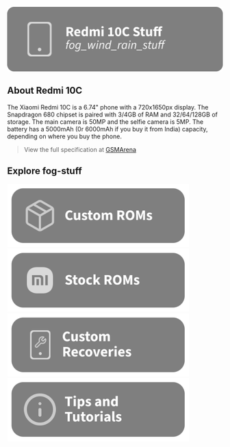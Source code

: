 [![header](/assets/Title.svg)](https://github.com/Loominagit/fog-stuff/)

## About Redmi 10C
The Xiaomi Redmi 10C is a 6.74" phone with a 720x1650px display. The Snapdragon 680 chipset is paired with 3/4GB of RAM and 32/64/128GB of storage. The main camera is 50MP and the selfie camera is 5MP. The battery has a 5000mAh (0r 6000mAh if you buy it from India) capacity, depending on where you buy the phone.
> View the full specification at [GSMArena](https://www.gsmarena.com/xiaomi_redmi_10c-11418.php)

## Explore fog-stuff
<a href="/custom_rom/README.md"><img src="/assets/Custom-ROMS.svg" alt="Check out the custom ROM section!" width="425" height="148"></a> <a href="https://xiaomifirmwareupdater.com/miui/fog/"><img src="/assets/MIUI.svg" alt="Download the stock ROM here!" width="425" height="148"></a>
<a href="/custom_recovery/README.md"><img src="/assets/Custom-Recovery.svg" alt="Check out the custom recovery section!" width="425" height="148"></a> <img src="/assets/Tutorials.svg" alt="Ever feel lost? Check out the tutorials!" width="425" height="148">
